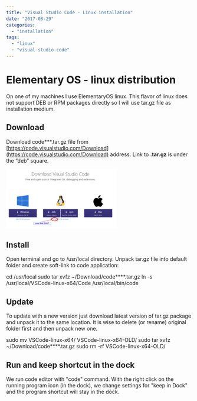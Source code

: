 ```yaml
---
title: "Visual Studio Code - Linux installation"
date: "2017-08-29"
categories: 
  - "installation"
tags: 
  - "linux"
  - "visual-studio-code"
---
```


# Elementary OS - linux distribution

On one of my machines I use ElementaryOS linux. This flavor of linux does not support DEB or RPM packages directly so I will use tar.gz file as installation medium.

## Download

Download code\*\*\*.tar.gz file from [https://code.visualstudio.com/Download](https://code.visualstudio.com/Download) address. Link to **.tar.gz** is under the “deb” square.

[![](images/2017-08-30-00_11_28-Download-Visual-Studio-Code-Mac-Linux-Windows-300x161.png)](http://bisaga.com/blog/wp-content/uploads/2017/08/2017-08-30-00_11_28-Download-Visual-Studio-Code-Mac-Linux-Windows.png)

## Install

Open terminal and go to /usr/local directory. Unpack tar.gz file into default folder and create soft-link to code application:

cd /usr/local
sudo tar xvfz ~/Download/code\*\*\*\*.tar.gz 
ln -s /usr/local/VSCode-linux-x64/Code /usr/local/bin/code

## Update

To update with a new version just download latest version of tar.gz package and unpack it to the same location. It is wise to delete (or rename) original folder first and then unpack new one.

sudo mv VSCode-linux-x64/ VSCode-linux-x64-OLD/
sudo tar xvfz ~/Download/code\*\*\*\*.tar.gz 
sudo rm -rf VSCode-linux-x64-OLD/

## Run and keep shortcut in the dock

We run code editor with "code" command. With the right click on the running program icon (in the dock), we change settings for "keep in Dock" and the program shortcut will stay in the dock.
